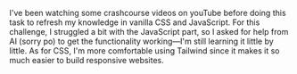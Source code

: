 I've been watching some crashcourse videos on youTube before doing this task to refresh my knowledge in vanilla CSS and JavaScript. 
For this challenge, I struggled a bit with the JavaScript part, so I asked for help from AI (sorry po) to get the functionality working—I'm still learning it little by little.
As for CSS, I'm more comfortable using Tailwind since it makes it so much easier to build responsive websites.
